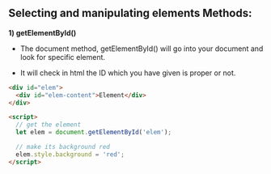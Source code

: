 ## Selecting and manipulating elements Methods:

**1) getElementById()** 

- The document method, getElementById() will go into your document and look for specific element.

- It will check in html the ID which you have given is proper or not.

```html
<div id="elem">
  <div id="elem-content">Element</div>
</div>

<script>
  // get the element
  let elem = document.getElementById('elem');

  // make its background red
  elem.style.background = 'red';
</script>
```